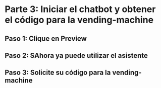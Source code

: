 # Parte 3: Iniciar el chatbot y obtener el código para la vending-machine

## Paso 1: Clique en Preview


## Paso 2: SAhora ya puede utilizar el asistente


## Paso 3: Solicite su código para la vending-machine








